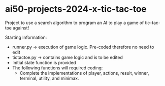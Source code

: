 # ai50-projects-2024-x-tic-tac-toe

Project to use a search algorithm to program an AI to play a game of tic-tac-toe against!

Starting Information:
- runner.py -> execution of game logic. Pre-coded therefore no need to edit
- tictactoe.py -> contains game logic and is to be edited
- Initial state function is provided
- The following functions will required coding:
  - Complete the implementations of player, actions, result, winner, terminal, utility, and minimax.
